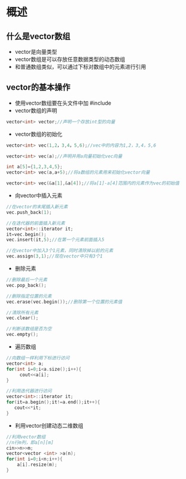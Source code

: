 # 概述

## 什么是vector数组

- vector是向量类型
- vector数组是可以存放任意数据类型的动态数组
- 和普通数组类似，可以通过下标对数组中的元素进行引用

## vector的基本操作

- 使用vector数组要在头文件中加 #include<vector>
- vector数组的声明

```c++
vector<int> vector;//声明一个存放int型的向量
```

- vector数组的初始化

```c++
vector<int> vec(1,2，3,4，5,6);//vec中的内容为1,2，3,4，5,6

vector<int> vec(a);//声明并用a向量初始化vec向量

int a[5]={1,2,3,4,5};
vector<int> vec(a,a+5);//将a数组的元素用来初始化vector向量

vector<int> vec(&a[1],&a[4]);//将a[1]-a[4]范围内的元素作为vec的初始值
```

- 向vector中插入元素

```c++
//在vector的末尾插入新元素
vec.push_back(1);

//在迭代器的前面插入新元素
vector<int>::iterator it;
it=vec.begin();
vec.insert(it,5);//在第一个元素前面插入5

//在vector中加入3个1元素，同时清除掉以前的元素
vec.assign(3,1);//现在vector中只有3个1
```

- 删除元素

```c++
//删除最后一个元素
vec.pop_back();

//删除指定位置的元素
vec.erase(vec.begin());//删除第一个位置的元素值

//清除所有元素
vec.clear();

//判断该数组是否为空
vec.empty();
```

- 遍历数组

```c++
//向数组一样利用下标进行访问
vector<int> a;
for(int i=0;i<a.size();i++){
     cout<<a[i];
}

//利用迭代器进行访问
vector<int>::iterator it;
for(it=a.begin();it!=a.end();it++){
   cout<<*it;
}
```

- 利用vector创建动态二维数组

```cpp
//利用vector数组
//n行m列，即a[n][m]
cin>>n>>m;
vector<vector <int> >a(n);
for(int i=0;i<n;i++){
	a[i].resize(m);
}
```











